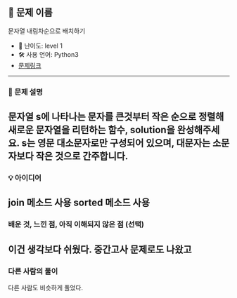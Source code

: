 ## 📘 문제 이름
문자열 내림차순으로 배치하기

- 🧩 난이도: level 1
- 🛠 사용 언어: Python3
- [문제링크](https://school.programmers.co.kr/learn/courses/30/lessons/12917)

---

### 🧠 문제 설명
문자열 s에 나타나는 문자를 큰것부터 작은 순으로 정렬해 새로운 문자열을 리턴하는 함수, solution을 완성해주세요.
s는 영문 대소문자로만 구성되어 있으며, 대문자는 소문자보다 작은 것으로 간주합니다.
---

### 💡 아이디어
join 메소드 사용
sorted 메소드 사용
---

### 배운 것, 느낀 점, 아직 이해되지 않은 점 (선택)
이건 생각보다 쉬웠다. 중간고사 문제로도 나왔고
---

### 다른 사람의 풀이
다른 사람도 비슷하게 풀었다.